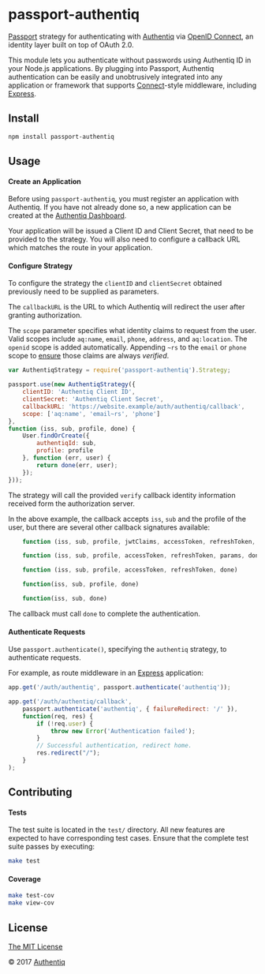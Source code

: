 # passport-authentiq

[Passport](http://passportjs.org/) strategy for authenticating with [Authentiq](https://www.authentiq.com/) via [OpenID Connect](http://openid.net/connect/), an identity layer built on top of OAuth 2.0. 

This module lets you authenticate without passwords using Authentiq ID in your Node.js applications. By plugging into Passport, Authentiq  authentication can be easily and unobtrusively integrated into any application or framework that supports [Connect](http://www.senchalabs.org/connect/)-style middleware, including [Express](http://expressjs.com/).

## Install

```bash
npm install passport-authentiq
```

## Usage

#### Create an Application

Before using `passport-authentiq`, you must register an application with Authentiq. If you have not already done so, a new application can be created at the [Authentiq Dashboard](https://dashboard.authentiq.com/).

Your application will be issued a Client ID and Client Secret, that need to be provided to the strategy. You will also need to configure a callback URL which matches the route in your application.

#### Configure Strategy

To configure the strategy the `clientID` and `clientSecret` obtained previously need to be supplied as parameters.

The `callbackURL` is the URL to which Authentiq will redirect the user after granting authorization.

The `scope` parameter specifies what identity claims to request from the user. Valid scopes include `aq:name`, `email`, `phone`, `address`, and `aq:location`. The `openid` scope is added automatically. Appending `~rs` to the `email` or `phone` scope to [ensure](https://developers.authentiq.com/#identity-claims) those claims are always _verified_.

```javascript
var AuthentiqStrategy = require('passport-authentiq').Strategy;

passport.use(new AuthentiqStrategy({
    clientID: 'Authentiq Client ID',
    clientSecret: 'Authentiq Client Secret',
    callbackURL: 'https://website.example/auth/authentiq/callback',
    scope: ['aq:name', 'email~rs', 'phone']
},
function (iss, sub, profile, done) {
    User.findOrCreate({
        authentiqId: sub,
        profile: profile
    }, function (err, user) {
        return done(err, user);
    });
}));
```

The strategy will call the provided `verify` callback identity information received form the authorization server.

In the above example, the callback accepts `iss`, `sub` and the profile of the user, but there are several other callback signatures available:

```javascript
    function (iss, sub, profile, jwtClaims, accessToken, refreshToken, params, done)

    function (iss, sub, profile, accessToken, refreshToken, params, done)

    function (iss, sub, profile, accessToken, refreshToken, done)

    function(iss, sub, profile, done)

    function(iss, sub, done)
```

The callback must call `done` to complete the authentication.

#### Authenticate Requests

Use `passport.authenticate()`, specifying the `authentiq` strategy, to
authenticate requests.

For example, as route middleware in an [Express](http://expressjs.com/)
application:

```javascript
app.get('/auth/authentiq', passport.authenticate('authentiq'));

app.get('/auth/authentiq/callback',
    passport.authenticate('authentiq', { failureRedirect: '/' }),
    function(req, res) {
        if (!req.user) {
            throw new Error('Authentication failed');
        }
        // Successful authentication, redirect home.
        res.redirect("/");
    }
);
```

## Contributing

#### Tests

The test suite is located in the `test/` directory.  All new features are expected to have corresponding test cases.  Ensure that the complete test suite passes by executing:

```bash
make test
```

#### Coverage


```bash
make test-cov
make view-cov
```

## License

[The MIT License](http://opensource.org/licenses/MIT)

© 2017 [Authentiq](https://www.authentiq.com/)
